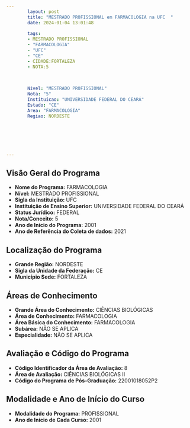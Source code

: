 ```yaml
---
        layout: post
        title: "MESTRADO PROFISSIONAL em FARMACOLOGIA na UFC  "
        date: 2024-01-04 13:01:48
     
        tags:
        - MESTRADO PROFISSIONAL
        - "FARMACOLOGIA"
        - "UFC"
        - "CE"
        - CIDADE:FORTALEZA
        - NOTA:5
        
       

        Nivel: "MESTRADO PROFISSIONAL"
        Nota: "5"
        Instituicao: "UNIVERSIDADE FEDERAL DO CEARÁ"
        Estado: "CE"
        Area: "FARMACOLOGIA"
        Regiao: NORDESTE
        
        
        
        
        
        
---
```

## Visão Geral do Programa
- **Nome do Programa:** FARMACOLOGIA
- **Nível:** MESTRADO PROFISSIONAL
- **Sigla da Instituição:** UFC
- **Instituição de Ensino Superior:** UNIVERSIDADE FEDERAL DO CEARÁ
- **Status Jurídico:** FEDERAL
- **Nota/Conceito:** 5
- **Ano de Início do Programa:** 2001
- **Ano de Referência do Coleta de dados:** 2021

## Localização do Programa
- **Grande Região:** NORDESTE
- **Sigla da Unidade da Federação:** CE
- **Município Sede:** FORTALEZA

## Áreas de Conhecimento
- **Grande Área do Conhecimento:** CIÊNCIAS BIOLÓGICAS
- **Área de Conhecimento:** FARMACOLOGIA
- **Área Básica do Conhecimento:** FARMACOLOGIA
- **Subárea:** NÃO SE APLICA
- **Especialidade:** NÃO SE APLICA

## Avaliação e Código do Programa
- **Código Identificador da Área de Avaliação:** 8
- **Área de Avaliação:** CIÊNCIAS BIOLÓGICAS II
- **Código do Programa de Pós-Graduação:** 22001018052P2


## Modalidade e Ano de Início do Curso
- **Modalidade do Programa:** PROFISSIONAL
- **Ano de Início de Cada Curso:** 2001
